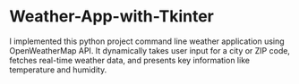 # Weather-App-with-Tkinter
I implemented this python project command line weather application using OpenWeatherMap API. It dynamically takes user input for a city or ZIP code, fetches real-time weather data, and presents key information like temperature and humidity.
